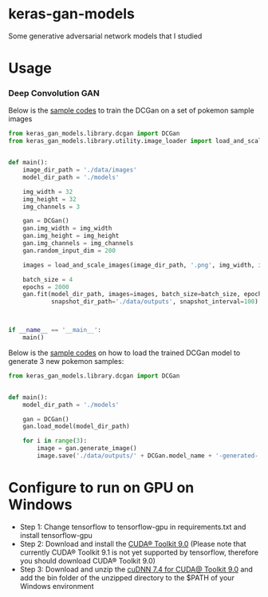 # keras-gan-models

Some generative adversarial network models that I studied 

# Usage

### Deep Convolution GAN

Below is the [sample codes](demo/dcgan_train.py) to train the DCGan on a set of pokemon sample images

```python
from keras_gan_models.library.dcgan import DCGan
from keras_gan_models.library.utility.image_loader import load_and_scale_images


def main():
    image_dir_path = './data/images'
    model_dir_path = './models'

    img_width = 32
    img_height = 32
    img_channels = 3

    gan = DCGan()
    gan.img_width = img_width
    gan.img_height = img_height
    gan.img_channels = img_channels
    gan.random_input_dim = 200

    images = load_and_scale_images(image_dir_path, '.png', img_width, img_height)

    batch_size = 4
    epochs = 2000
    gan.fit(model_dir_path, images=images, batch_size=batch_size, epochs=epochs,
            snapshot_dir_path='./data/outputs', snapshot_interval=100)



if __name__ == '__main__':
    main()
```

Below is the [sample codes](demo/dcgan_generate.py) on how to load the trained DCGan model to generate
3 new pokemon samples:

```python
from keras_gan_models.library.dcgan import DCGan


def main():
    model_dir_path = './models'

    gan = DCGan()
    gan.load_model(model_dir_path)

    for i in range(3):
        image = gan.generate_image()
        image.save('./data/outputs/' + DCGan.model_name + '-generated-' + str(i) + '.png')
```

# Configure to run on GPU on Windows

* Step 1: Change tensorflow to tensorflow-gpu in requirements.txt and install tensorflow-gpu
* Step 2: Download and install the [CUDA® Toolkit 9.0](https://developer.nvidia.com/cuda-90-download-archive) (Please note that
currently CUDA® Toolkit 9.1 is not yet supported by tensorflow, therefore you should download CUDA® Toolkit 9.0)
* Step 3: Download and unzip the [cuDNN 7.4 for CUDA@ Toolkit 9.0](https://developer.nvidia.com/cudnn) and add the
bin folder of the unzipped directory to the $PATH of your Windows environment 
